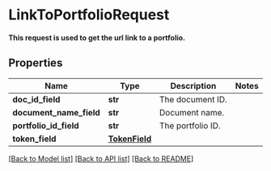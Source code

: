 # LinkToPortfolioRequest

#### This request is used to get the url link to a portfolio.

## Properties
Name | Type | Description | Notes
------------ | ------------- | ------------- | -------------
**doc_id_field** | **str** | The document ID. | 
**document_name_field** | **str** | Document name. | 
**portfolio_id_field** | **str** | The portfolio ID. | 
**token_field** | [**TokenField**](TokenField.md) |  | 

[[Back to Model list]](../README.md#documentation-for-models) [[Back to API list]](../README.md#documentation-for-api-endpoints) [[Back to README]](../README.md)


